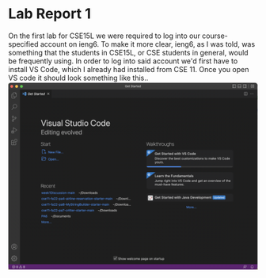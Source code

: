 # Lab Report 1
On the first lab for CSE15L we were required to log into our course-specified account on ieng6. To make it more clear, ieng6, as I was told, was
something that the students in CSE15L, or CSE students in general, would be frequently using. In order to log into said account we'd first have to
install VS Code, which I already had installed from CSE 11. Once you open VS code it should look something like this..
![Image](OpeningVSCode.png)
